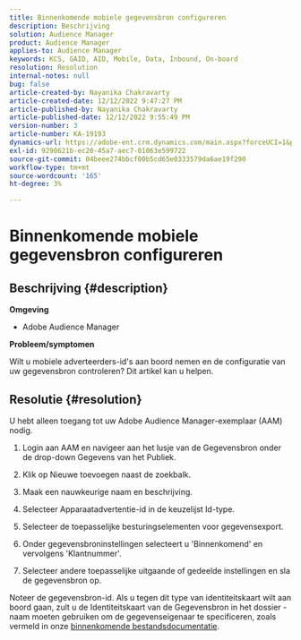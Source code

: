 ```yaml
---
title: Binnenkomende mobiele gegevensbron configureren
description: Beschrijving
solution: Audience Manager
product: Audience Manager
applies-to: Audience Manager
keywords: KCS, GAID, AID, Mobile, Data, Inbound, On-board
resolution: Resolution
internal-notes: null
bug: false
article-created-by: Nayanika Chakravarty
article-created-date: 12/12/2022 9:47:27 PM
article-published-by: Nayanika Chakravarty
article-published-date: 12/12/2022 9:55:49 PM
version-number: 3
article-number: KA-19193
dynamics-url: https://adobe-ent.crm.dynamics.com/main.aspx?forceUCI=1&pagetype=entityrecord&etn=knowledgearticle&id=fdc3858b-667a-ed11-81ac-6045bd006b25
exl-id: 9290621b-ec20-45a7-aec7-01063e599722
source-git-commit: 04beee274bbcf00b5cd65e0333579da6ae19f290
workflow-type: tm+mt
source-wordcount: '165'
ht-degree: 3%

---
```


# Binnenkomende mobiele gegevensbron configureren

## Beschrijving {#description}


<b>Omgeving</b>

- Adobe Audience Manager

<b>Probleem/symptomen</b>

Wilt u mobiele adverteerders-id&#39;s aan boord nemen en de configuratie van uw gegevensbron controleren? Dit artikel kan u helpen.


## Resolutie {#resolution}


U hebt alleen toegang tot uw Adobe Audience Manager-exemplaar (AAM) nodig.

1) Login aan AAM en navigeer aan het lusje van de Gegevensbron onder de drop-down Gegevens van het Publiek.

2) Klik op Nieuwe toevoegen naast de zoekbalk.

3) Maak een nauwkeurige naam en beschrijving.

4) Selecteer Apparaatadvertentie-id in de keuzelijst Id-type.

5) Selecteer de toepasselijke besturingselementen voor gegevensexport.

6) Onder gegevensbroninstellingen selecteert u &#39;Binnenkomend&#39; en vervolgens &#39;Klantnummer&#39;.

7) Selecteer andere toepasselijke uitgaande of gedeelde instellingen en sla de gegevensbron op.

Noteer de gegevensbron-id. Als u tegen dit type van identiteitskaart wilt aan boord gaan, zult u de Identiteitskaart van de Gegevensbron in het dossier - naam moeten gebruiken om de gegevenseigenaar te specificeren, zoals vermeld in onze [binnenkomende bestandsdocumentatie](https://experienceleague.adobe.com/docs/audience-manager/user-guide/implementation-integration-guides/sending-audience-data/batch-data-transfer-process/inbound-s3-filenames.html?lang=en).
